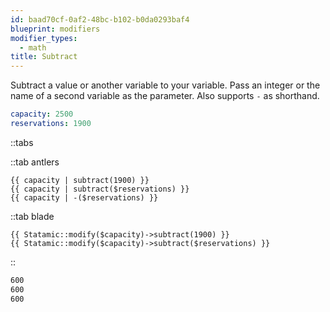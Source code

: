 ```yaml
---
id: baad70cf-0af2-48bc-b102-b0da0293baf4
blueprint: modifiers
modifier_types:
  - math
title: Subtract
---
```

Subtract a value or another variable to your variable. Pass an integer or the name of a second variable as the parameter. Also supports `-` as shorthand.

```yaml
capacity: 2500
reservations: 1900
```

::tabs

::tab antlers
```antlers
{{ capacity | subtract(1900) }}
{{ capacity | subtract($reservations) }}
{{ capacity | -($reservations) }}
```
::tab blade
```blade
{{ Statamic::modify($capacity)->subtract(1900) }}
{{ Statamic::modify($capacity)->subtract($reservations) }}
```
::

```html
600
600
600
```
